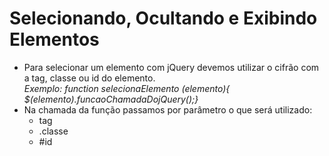 <h1>Selecionando, Ocultando e Exibindo Elementos</h1>
<ul>
    <li>Para selecionar um elemento com jQuery devemos utilizar o cifrão com a tag, classe ou id do elemento.
    <br>
    <em>Exemplo: function selecionaElemento (elemento){ $(elemento).funcaoChamadaDojQuery();}</em>
    </li>
    <li> Na chamada da função passamos por parâmetro o que será utilizado:
        <ul>
            <li>tag</li>
            <li>.classe</li>
            <li>#id</li>
        </ul>
    </li>
</ul>